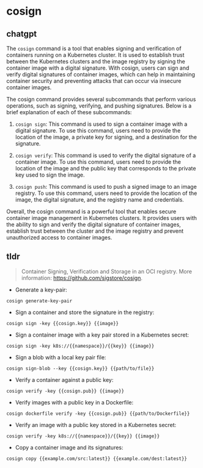 # cosign 
## chatgpt 
The `cosign` command is a tool that enables signing and verification of containers running on a Kubernetes cluster. It is used to establish trust between the Kubernetes clusters and the image registry by signing the container image with a digital signature. With cosign, users can sign and verify digital signatures of container images, which can help in maintaining container security and preventing attacks that can occur via insecure container images.

The cosign command provides several subcommands that perform various operations, such as signing, verifying, and pushing signatures. Below is a brief explanation of each of these subcommands:

1. `cosign sign`: This command is used to sign a container image with a digital signature. To use this command, users need to provide the location of the image, a private key for signing, and a destination for the signature.

2. `cosign verify`: This command is used to verify the digital signature of a container image. To use this command, users need to provide the location of the image and the public key that corresponds to the private key used to sign the image.

3. `cosign push`: This command is used to push a signed image to an image registry. To use this command, users need to provide the location of the image, the digital signature, and the registry name and credentials.

Overall, the cosign command is a powerful tool that enables secure container image management in Kubernetes clusters. It provides users with the ability to sign and verify the digital signature of container images, establish trust between the cluster and the image registry and prevent unauthorized access to container images. 

## tldr 
 
> Container Signing, Verification and Storage in an OCI registry.
> More information: <https://github.com/sigstore/cosign>.

- Generate a key-pair:

`cosign generate-key-pair`

- Sign a container and store the signature in the registry:

`cosign sign -key {{cosign.key}} {{image}}`

- Sign a container image with a key pair stored in a Kubernetes secret:

`cosign sign -key k8s://{{namespace}}/{{key}} {{image}}`

- Sign a blob with a local key pair file:

`cosign sign-blob --key {{cosign.key}} {{path/to/file}}`

- Verify a container against a public key:

`cosign verify -key {{cosign.pub}} {{image}}`

- Verify images with a public key in a Dockerfile:

`cosign dockerfile verify -key {{cosign.pub}} {{path/to/Dockerfile}}`

- Verify an image with a public key stored in a Kubernetes secret:

`cosign verify -key k8s://{{namespace}}/{{key}} {{image}}`

- Copy a container image and its signatures:

`cosign copy {{example.com/src:latest}} {{example.com/dest:latest}}`
